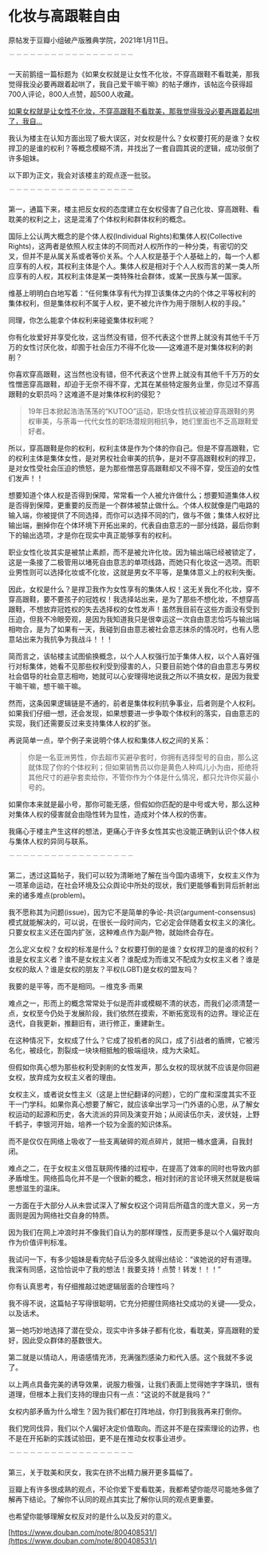# 化妆与高跟鞋自由

原帖发于豆瓣小组破产版雅典学院，2021年1月11日。

﹉﹉﹉﹉﹉﹉﹉﹉﹉﹉﹉﹉﹉﹉﹉﹉﹉﹉

一天前鹅组一篇标题为《如果女权就是让女性不化妆，不穿高跟鞋不看耽美，那我觉得我没必要再跟着起哄了，我自己爱干嘛干嘛》的帖子爆炸，该帖迄今获得超700人评论，800人点赞，超500人收藏。

[如果女权就是让女性不化妆，不穿高跟鞋不看耽美，那我觉得我没必要再跟着起哄了，我自...](https://www.douban.com/group/topic/207600056/)

我认为楼主在认知方面出现了极大误区，对女权是什么？女权要打死的是谁？女权捍卫的是谁的权利？等概念模糊不清，并找出了一套自圆其说的逻辑，成功驳倒了许多姐妹。

以下即为正文，我会对该楼主的观点逐一批驳。
  
﹉﹉﹉﹉﹉﹉﹉﹉﹉﹉﹉﹉﹉﹉﹉﹉﹉﹉

第一，通篇下来，楼主把反女权的态度建立在女权侵害了自己化妆、穿高跟鞋、看耽美的权利之上，这是混淆了个体权利和群体权利的概念。

国际上公认两大概念的是个体人权(Individual Rights)和集体人权(Collective Rights)，这两者是依照人权主体的不同而对人权所作的一种分类，有密切的交叉，但并不是从属关系或者等价关系。个人人权是基于个人基础上的，每一个人都应享有的人权，其权利主体是个人。集体人权是相对于个人人权而言的某一类人所应享有的人权，其权利主体是某一类特殊社会群体，或某一民族与某一国家。

维基上明明白白地写着：“任何集体享有代为捍卫该集体之内的个体之平等权利的集体权利，但是集体权利不属于人权，更不被允许作为用于限制人权的手段。”

同理，你怎么能拿个体权利来碰瓷集体权利呢？

你有化妆爱好并享受化妆，这当然没有错，但不代表这个世界上就没有其他千千万万的女性讨厌化妆，却囿于社会压力不得不化妆——这难道不是对集体权利的剥削？
  
你喜欢穿高跟鞋，这当然也没有错，但不代表这个世界上就没有其他千千万万的女性憎恶穿高跟鞋，却迫于无奈不得不穿，尤其在某些特定服务业里，你见过不穿高跟鞋的女职员吗？这难道不是对集体权利的侵犯？

> 19年日本掀起浩浩荡荡的“KUTOO”运动，职场女性抗议被迫穿高跟鞋的男权审美，与荼毒一代代女性的职场潜规则相抗争，她们里面也不乏高跟鞋爱好者。

所以，穿高跟鞋是你的权利，权利主体是作为个体的你自己。但是不穿高跟鞋，它的权利主体是集体女性，是对男权社会审美的抗争，是对不穿高跟鞋权利的捍卫，是对女性受社会压迫的愤怒，是为那些憎恶穿高跟鞋却又不得不穿，受压迫的女性们发声！！

想要知道个体人权是否得到保障，常常看一个人被允许做什么；想要知道集体人权是否得到保障，更重要的反而是一个群体被禁止做什么。个体人权就像是门电路的输入端，你被提供了不同选择，而你可以选择不同的门，做与不做；集体人权好比输出端，删掉你在个体环境下开拓出来的，代表自由意志的一部分线路，最后你剩下的输出选项，才是你在现实中真正能够享有的权利。

职业女性化妆其实是被禁止素颜，而不是被允许化妆。因为输出端已经被锁定了，这是一条接了二极管用以堵死自由意志的单项线路，而她只有化妆这一选项。而职业男性则可以选择化妆或不化妆，这就是男女不平等，是集体意义上的权利失衡。

因此，女权是什么？是捍卫我作为女性享有的集体人权！这无关我化不化妆，穿不穿高跟鞋，要不要孩子的冠姓权！我选择站出来，是为了那些不想化妆，不想穿高跟鞋，不想放弃冠姓权的失去选择权的女性发声！虽然我目前在这些方面没有受到压迫，但我不冷眼旁观，是因为我知道我只是很幸运这一次自由意志恰巧与输出端相吻合，是为了如果有一天，我碰到自由意志被社会意志抹杀的情况时，也有人愿意站出来为我抗争为我战斗！！！

简而言之，该帖楼主试图偷换概念，以个人人权强行加于集体人权，以个人喜好强行对标集体，她看不见那些权利受到侵害的人，只要目前她个体的自由意志与男权社会倡导的社会意志相吻，她就可以心安理得地说我之所以不搞女权，是因为我爱干嘛干嘛，想干嘛干嘛。

然而，这条因果逻辑链是不通的，前者是集体权利抗争事业，后者则是个人权利。如果我们仔细一想，还会发现，如果想要进一步争取个体权利的落实，自由意志的实现，我们还需要反过来支持集体人权的扩张。

再说简单一点，举个例子来说明个体人权和集体人权之间的关系：

> 你是一名亚洲男性，你去超市买避孕套时，你拥有选择型号的自由，那么这就体现了你的个体权利；但如果销售员以你是黄色人种鸡儿小为由，拒绝将其他尺寸的避孕套卖给你，不管你作为个体是什么情况，都只允许你买最小号的。

如果你本来就是最小号，那你可能无感，但假如你匹配的是中号或大号，那么这种对集体人权的侵害就会由隐性转为显性，造成对个体人权的伤害。

我痛心于楼主产生这样的想法，更痛心于许多女性其实也没能正确到认识个体人权与集体人权的异同与联系。

﹉﹉﹉﹉﹉﹉﹉﹉﹉﹉﹉﹉﹉﹉﹉﹉﹉﹉

第二，透过这篇帖子，我们可以较为清晰地了解在当今国内语境下，女权主义作为一项革命运动，在社会环境及公众舆论中所处的现状，我们更能够看到背后折射出来的诸多难点(problem)。

我不愿称其为问题(issue)，因为它不是简单的争论-共识(argument-consensus)模式就能解决的，可以说，在很长一段时间内，它必定会伴随着女权主义的演化。只要女权主义还在国内扩张，这种难点作为副产物，就始终会存在。

怎么定义女权？女权的标准是什么？女权要打倒的是谁？女权捍卫的是谁的权利？谁是女权主义者？谁不是女权主义者？谁配成为而谁又不配成为女权主义者？谁是女权的敌人？谁是女权的朋友？平权(LGBT)是女权的盟友吗？

我要的是平等，而不是相同。－维克多·雨果

难点之一，形而上的概念常常处于似是而非或模糊不清的状态，而我们必须清楚一点，女权至今仍处于发展阶段，我们依然在摸索，不断拓宽现有的边界。理论正在迭代，自我更新，推翻旧有，进行修正，重建新生。

在这种情况下，女权成了什么？它成了投机者的风口，成了引战者的盾牌，它被污名化，被歧化，割裂成一块块相抵触的极端组块，成为大染缸。

但假如你真心想为那些权利受剥削的女性发声，那么女权的现状就不应该是你回避女权，放弃成为女权主义者的理由。

女权主义，或者说女性主义（这是上世纪翻译的问题），它的广度和深度其实不亚干一门学科。如果你真心想要了解它，就应该傘出学习一门外语的心思，从了解女权运动的起源和历史，各大流派的异同及演变开始；从阅读伍尔夫，波伏娃，上野千鹤子，李银河开始，培养一个较为全面的知识体系。

而不是仅仅在网络上吸收了一些支离破碎的观点碎片，就把一桶水盛满，自我封闭。

难点之二，在于女权主义借互联网传播的过程中，在提高了效率的同时也导致内部矛盾增生。网络孤岛化并不是一个很新的概念，相对封闭的言论环境天然就是极端思想滋生的温床。

一方面在于大部分人从未尝试深入了解女权这个词背后所蕴含的庞大意义，另一方面则是因为网络社交自身的特质。

因为我们在网上冲浪时并不像我们自认为的那样理性，反而更多是以个人偏好取向作为价值评判标准。

我试问一下，有多少姐妹是看完帖子后没多久就得出结论：“诶她说的好有道理。我深有同感，这恰恰说中了我的想法！我要支持！点赞！转发！！！”

你有认真思考，有仔细推敲过她逻辑层面的合理性吗？

我不得不说，这篇帖子写得很聪明，它充分把握住网络社交成功的关键——受众，以及话术。

第一她巧妙地选择了潜在受众，现实中许多妹子都有化妆，看耽美，穿高跟鞋的爱好，因此受众群体的基数很大。

第二就是以情动人，用语感情充沛，充满强烈感染力和代入感。这个我就不多说了。

以上两点具备完美的诱导效果，说服力极强，让我们表面上觉得她字字珠玑，很有道理，但根本上我们支持的理由只有一点：“这说的不就是我吗？”

女权内部矛盾为什么增生？因为我们都在打阵地战，你打到我我再来打倒你。

我们党同伐异，我们以个人偏好决定价值取向。而这并不是在探索理论的边界，也不是在开拓新的实践试验田，更不是在推动女权事业进步。

﹉﹉﹉﹉﹉﹉﹉﹉﹉﹉﹉﹉﹉﹉﹉﹉﹉﹉

第三，关于耽美和厌女，我实在挤不出精力展开更多篇幅了。

豆瓣上有许多很成熟的观点，不论你爱下爱看耽美，我都希望你能尽可能地多做了解再下结论。了解你不认同的观点其实比了解你认同的观点更重要。

也希望你能够理解女权反对的是什么以及反对的意义。

[https://www.douban.com/note/800408531/](https://www.douban.com/note/800408531/)
